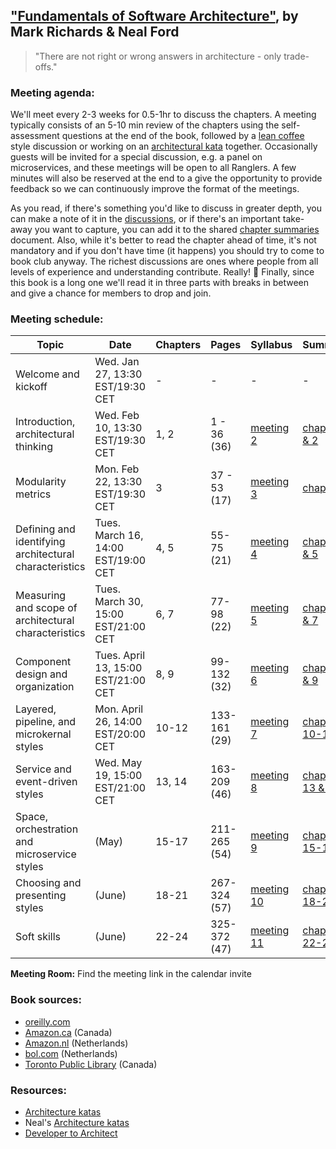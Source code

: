 ## ["Fundamentals of Software Architecture"](https://www.oreilly.com/library/view/fundamentals-of-software/9781492043447/), by Mark Richards & Neal Ford

> "There are not right or wrong answers in architecture - only trade-offs."

### Meeting agenda:

We'll meet every 2-3 weeks for 0.5-1hr to discuss the chapters. A meeting typically consists of an 5-10 min review of the chapters using the self-assessment questions at the end of the book, followed by a [lean coffee](http://agilecoffee.com/leancoffee/) style discussion or working on an [architectural kata](http://fundamentalsofsoftwarearchitecture.com/katas/) together. Occasionally guests will be invited for a special discussion, e.g. a panel on microservices, and these meetings will be open to all Ranglers. A few minutes will also be reserved at the end to a give the opportunity to provide feedback so we can continuously improve the format of the meetings.

As you read, if there's something you'd like to discuss in greater depth, you can make a note of it in the [discussions](https://github.com/melaniebrgr/bookclub-fundamentals-software-architecture/discussions), or if there's an important take-away you want to capture, you can add it to the shared [chapter summaries](https://github.com/melaniebrgr/bookclub-fundamentals-software-architecture/tree/main/summaries) document. Also, while it's better to read the chapter ahead of time, it's not mandatory and if you don't have time (it happens) you should try to come to book club anyway. The richest discussions are ones where people from all levels of experience and understanding contribute. Really! 🙂 Finally, since this book is a long one we'll read it in three parts with breaks in between and give a chance for members to drop and join.

### Meeting schedule:

| Topic | Date | Chapters | Pages | Syllabus | Summary |
| ----- | ---- | -------- | ----- | -------- | ------- |
| Welcome and kickoff | Wed. Jan 27, 13:30 EST/19:30 CET | - | - | - | - |
| Introduction, architectural thinking | Wed. Feb 10, 13:30 EST/19:30 CET | 1, 2 | 1 - 36 (36) | [meeting 2](./syllabus.md#meeting-2) | [chapter 1 & 2](./summaries/chapter1.md) |
| Modularity metrics | Mon. Feb 22, 13:30 EST/19:30 CET | 3 | 37 - 53 (17) | [meeting 3](./syllabus.md#meeting-3) | [chapter 3](./summaries/chapter3.md) |
| Defining and identifying architectural characteristics | Tues. March 16, 14:00 EST/19:00 CET | 4, 5 | 55-75 (21) | [meeting 4](./syllabus.md#meeting-4) | [chapter 4 & 5](./summaries/chapter4.md) |
| Measuring and scope of architectural characteristics | Tues. March 30, 15:00 EST/21:00 CET | 6, 7 | 77-98 (22) | [meeting 5](./syllabus.md#meeting-5) | [chapter 6 & 7](./summaries/chapter6.md) |
| Component design and organization | Tues. April 13, 15:00 EST/21:00 CET | 8, 9 | 99-132 (32) | [meeting 6](./syllabus.md#meeting-6) | [chapter 8 & 9](./summaries/chapter8.md) |
| Layered, pipeline, and microkernal styles | Mon. April 26, 14:00 EST/20:00 CET | 10-12 | 133-161 (29) | [meeting 7](./syllabus.md#meeting-7) | [chapter 10-12](./summaries/chapter10.md) |
| Service and event-driven styles | Wed. May 19, 15:00 EST/21:00 CET | 13, 14 | 163-209 (46) | [meeting 8](./syllabus.md#meeting-8) | [chapter 13 & 14](./summaries/chapter13.md) |
| Space, orchestration and microservice styles | (May) | 15-17 | 211-265 (54) | [meeting 9](./syllabus.md#meeting-9) | [chapter 15-17](./summaries/chapter15.md) |
| Choosing and presenting styles | (June) | 18-21 | 267-324 (57) | [meeting 10](./syllabus.md#meeting-10) | [chapter 18-21](./summaries/chapter18.md) |
| Soft skills | (June) | 22-24 | 325-372 (47) | [meeting 11](./syllabus.md#meeting-11) | [chapter 22-24](./summaries/chapter22.md) |

**Meeting Room:** Find the meeting link in the calendar invite


### Book sources:

- [oreilly.com](https://shop.aer.io/oreilly/p/fundamentals-of-software/9781492043454-9149)
- [Amazon.ca](https://www.amazon.ca/Fundamentals-Software-Architecture-Comprehensive-Characteristics/dp/1492043451/ref=sr_1_1?crid=2U88GYSALIFTY&dchild=1&keywords=fundamentals+of+software+architecture+an+engineering+approach&qid=1610570676&sprefix=fundamentals+of+software+%2Caps%2C233&sr=8-1) (Canada)
- [Amazon.nl](https://www.amazon.nl/Fundamentals-Software-Architecture-Comprehensive-Characteristics/dp/1492043451/ref=sr_1_1?__mk_nl_NL=%C3%85M%C3%85%C5%BD%C3%95%C3%91&dchild=1&keywords=Fundamentals+of+Software+Architecture&qid=1610570710&sr=8-1) (Netherlands)
- [bol.com](https://www.bol.com/nl/s/?searchtext=Fundamentals+of+Software+Architecture) (Netherlands)
- [Toronto Public Library](https://www.torontopubliclibrary.ca/detail.jsp?Entt=RDMEDB0099&R=EDB0099) (Canada)

### Resources:

- [Architecture katas](http://fundamentalsofsoftwarearchitecture.com/katas/)
- Neal's [Architecture katas](http://nealford.com/katas/)
- [Developer to Architect](https://developertoarchitect.com/)
